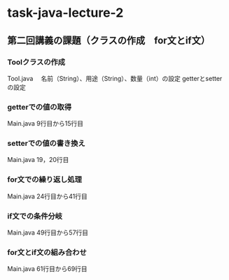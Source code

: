# task-java-lecture-2

## 第二回講義の課題（クラスの作成　for文とif文）

### Toolクラスの作成
  Tool.java
　名前（String）、用途（String）、数量（int）の設定
  getterとsetterの設定
  
### getterでの値の取得
 Main.java
 9行目から15行目
 
### setterでの値の書き換え
 Main.java
 19，20行目
 
### for文での繰り返し処理
 Main.java
 24行目から41行目

### if文での条件分岐
 Main.java
 49行目から57行目
 
### for文とif文の組み合わせ
 Main.java
 61行目から69行目
